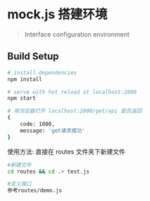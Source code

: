 # mock.js 搭建环境

> Interface configuration environment

## Build Setup

``` bash
# install dependencies
npm install

# serve with hot reload at localhost:2800
npm start

# 用浏览器打开 localhost:2800/get/api 是否返回
{
	code: 1000,
	message: 'get请求成功'
}
```


使用方法: 直接在 routes 文件夹下新建文件

``` bash
#新建文件
cd routes && cd .> test.js

#定义接口
参考routes/demo.js
```